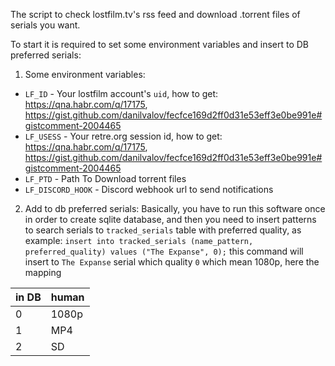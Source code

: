 The script to check lostfilm.tv's rss feed and download .torrent files of serials you want.

To start it is required to set some environment variables and insert to DB preferred serials:
1. Some environment variables:
- `LF_ID` - Your lostfilm account's `uid`, how to get: https://qna.habr.com/q/17175, https://gist.github.com/danilvalov/fecfce169d2ff0d31e53eff3e0be991e#gistcomment-2004465
- `LF_USESS` - Your retre.org session id, how to get: https://qna.habr.com/q/17175, https://gist.github.com/danilvalov/fecfce169d2ff0d31e53eff3e0be991e#gistcomment-2004465
- `LF_PTD` - Path To Download torrent files
- `LF_DISCORD_HOOK` - Discord webhook url to send notifications

2. Add to db preferred serials:
Basically, you have to run this software once in order to create sqlite database, and then
you need to insert patterns to search serials to `tracked_serials` table with preferred quality, as example:
`insert into tracked_serials (name_pattern, preferred_quality) values ("The Expanse", 0);` this command will insert
to `The Expanse` serial which quality `0` which mean 1080p, here the mapping 

| in DB | human |
|-------|-------|
|0      |1080p  |
|1      |MP4    |
|2      |SD     |



